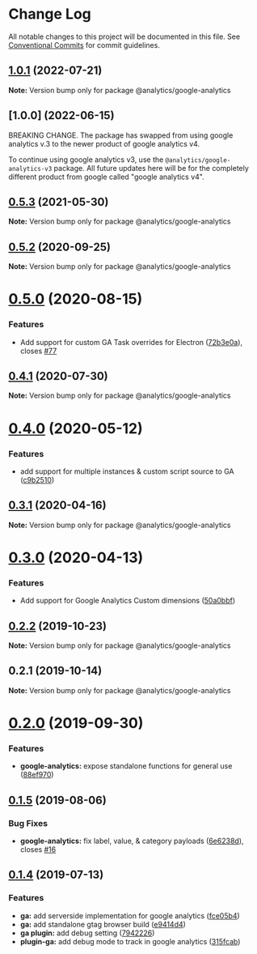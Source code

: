 # Change Log

All notable changes to this project will be documented in this file.
See [Conventional Commits](https://conventionalcommits.org) for commit guidelines.

## [1.0.1](https://github.com/DavidWells/analytics/compare/@analytics/google-analytics@0.5.3...@analytics/google-analytics@1.0.1) (2022-07-21)

**Note:** Version bump only for package @analytics/google-analytics





## [1.0.0] (2022-06-15)

BREAKING CHANGE. The package has swapped from using google analytics v.3 to the newer product of google analytics v4.

To continue using google analytics v3, use the `@analytics/google-analytics-v3` package. All future updates here will be for the completely different product from google called "google analytics v4".


## [0.5.3](https://github.com/DavidWells/analytics/compare/@analytics/google-analytics@0.5.2...@analytics/google-analytics@0.5.3) (2021-05-30)

**Note:** Version bump only for package @analytics/google-analytics





## [0.5.2](https://github.com/DavidWells/analytics/compare/@analytics/google-analytics@0.5.0...@analytics/google-analytics@0.5.2) (2020-09-25)

**Note:** Version bump only for package @analytics/google-analytics





# [0.5.0](https://github.com/DavidWells/analytics/compare/@analytics/google-analytics@0.4.1...@analytics/google-analytics@0.5.0) (2020-08-15)


### Features

* Add support for custom GA Task overrides for Electron ([72b3e0a](https://github.com/DavidWells/analytics/commit/72b3e0a)), closes [#77](https://github.com/DavidWells/analytics/issues/77)





## [0.4.1](https://github.com/DavidWells/analytics/compare/@analytics/google-analytics@0.4.0...@analytics/google-analytics@0.4.1) (2020-07-30)

**Note:** Version bump only for package @analytics/google-analytics





# [0.4.0](https://github.com/DavidWells/analytics/compare/@analytics/google-analytics@0.3.1...@analytics/google-analytics@0.4.0) (2020-05-12)


### Features

* add support for multiple instances & custom script source to GA ([c9b2510](https://github.com/DavidWells/analytics/commit/c9b2510))





## [0.3.1](https://github.com/DavidWells/analytics/compare/@analytics/google-analytics@0.3.0...@analytics/google-analytics@0.3.1) (2020-04-16)

**Note:** Version bump only for package @analytics/google-analytics





# [0.3.0](https://github.com/DavidWells/analytics/compare/@analytics/google-analytics@0.2.2...@analytics/google-analytics@0.3.0) (2020-04-13)


### Features

* Add support for Google Analytics Custom dimensions ([50a0bbf](https://github.com/DavidWells/analytics/commit/50a0bbf))





## [0.2.2](https://github.com/DavidWells/analytics/compare/@analytics/google-analytics@0.2.1...@analytics/google-analytics@0.2.2) (2019-10-23)

**Note:** Version bump only for package @analytics/google-analytics





## 0.2.1 (2019-10-14)

**Note:** Version bump only for package @analytics/google-analytics





# [0.2.0](https://github.com/DavidWells/analytics/compare/analytics-plugin-ga@0.1.5...analytics-plugin-ga@0.2.0) (2019-09-30)


### Features

* **google-analytics:** expose standalone functions for general use ([88ef970](https://github.com/DavidWells/analytics/commit/88ef970))





## [0.1.5](https://github.com/DavidWells/analytics/compare/analytics-plugin-ga@0.1.4...analytics-plugin-ga@0.1.5) (2019-08-06)


### Bug Fixes

* **google-analytics:** fix label, value, & category payloads ([6e6238d](https://github.com/DavidWells/analytics/commit/6e6238d)), closes [#16](https://github.com/DavidWells/analytics/issues/16)





## [0.1.4](https://github.com/DavidWells/analytics/compare/analytics-plugin-ga@0.1.4...analytics-plugin-ga@0.1.4) (2019-07-13)


### Features

* **ga:** add serverside implementation for google analytics ([fce05b4](https://github.com/DavidWells/analytics/commit/fce05b4))
* **ga:** add standalone gtag browser build ([e9414d4](https://github.com/DavidWells/analytics/commit/e9414d4))
* **ga plugin:** add debug setting ([7942226](https://github.com/DavidWells/analytics/commit/7942226))
* **plugin-ga:** add debug mode to track in google analytics ([315fcab](https://github.com/DavidWells/analytics/commit/315fcab))
